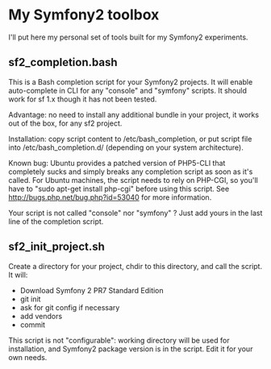 My Symfony2 toolbox
===================

I'll put here my personal set of tools built for my Symfony2 experiments.


sf2_completion.bash
-------------------

This is a Bash completion script for your Symfony2 projects. It will enable auto-complete in CLI for any "console" and "symfony" scripts. It should work for sf 1.x though it has not been tested.

Advantage: no need to install any additional bundle in your project, it works out of the box, for any sf2 project.

Installation: copy script content to /etc/bash_completion, or put script file into /etc/bash_completion.d/ (depending on your system architecture).

Known bug: Ubuntu provides a patched version of PHP5-CLI that completely sucks and simply breaks any completion script as soon as it's called. For Ubuntu machines, the script needs to rely on PHP-CGI, so you'll have to "sudo apt-get install php-cgi" before using this script. See http://bugs.php.net/bug.php?id=53040 for more information.

Your script is not called "console" nor "symfony" ? Just add yours in the last line of the completion script.


sf2_init_project.sh
-------------------

Create a directory for your project, chdir to this directory, and call the script. It will:

* Download Symfony 2 PR7 Standard Edition
* git init
* ask for git config if necessary
* add vendors
* commit

This script is not "configurable": working directory will be used for installation, and Symfony2 package version is in the script. Edit it for your own needs.



    
